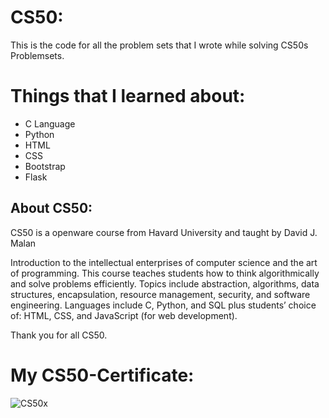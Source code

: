 # CS50:
This is the code for all the problem sets that I wrote while solving CS50s Problemsets.

# Things that I learned about:
* C Language
* Python
* HTML
* CSS
* Bootstrap
* Flask

## About CS50:
CS50 is a openware course from Havard University and taught by David J. Malan

Introduction to the intellectual enterprises of computer science and the art of programming. This course teaches students how to think algorithmically and solve problems efficiently. Topics include abstraction, algorithms, data structures, encapsulation, resource management, security, and software engineering. Languages include C, Python, and SQL plus students’ choice of: HTML, CSS, and JavaScript (for web development).

Thank you for all CS50.

#  My CS50-Certificate: 
![CS50x](https://user-images.githubusercontent.com/84705984/216636674-bb5c7f9e-06f8-45a1-986c-962b4e55417f.png)
